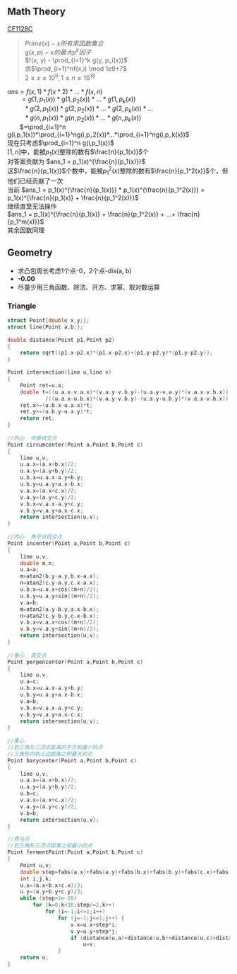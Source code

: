 ## Math Theory
[CF1128C](https://codeforces.com/problemset/problem/1228/C)

>$Prime(x) - x所有素因数集合$  
>$g(x, p) - x的最大p^k因子$  
>$f(x, y) - \prod_{i=1}^k g(y, p_i(x))$  
>求$\prod_{i=1}^nf(x,i) \mod 1e9+7$  
>$2≤x≤10^9, 1≤n≤10^{18}$

$ans = f(x,1)*f(x*2)*...*f(x,n)$    
&emsp;&emsp;$=g(1,p_1(x))*g(1,p_2(x))*...*g(1,p_k(x))$    
&emsp;&emsp;$\,\,\,\,*g(2,p_1(x))*g(2,p_2(x))*...*g(2,p_k(x))*...$   
&emsp;&emsp;$\,\,\,\,*g(n,p_1(x))*g(n,p_2(x))*...*g(n,p_k(x))$  
&emsp;&emsp;$=\prod_{i=1}^n g(i,p_1(x))*\prod_{i=1}^ng(i,p_2(x))*...*\prod_{i=1}^ng(i,p_k(x))$   
现在只考虑$\prod_{i=1}^n g(i,p_1(x))$  
$[1,n]$中，能被$p_1(x)$整除的数有$\frac{n}{p_1(x)}$个  
对答案贡献为 $ans_1 = p_1(x)^{\frac{n}{p_1(x)}}$  
这$\frac{n}{p_1(x)}$个数中，能被$p_1^2(x)$整除的数有$\frac{n}{p_1^2(x)}$个，但他们已经贡献了一次  
当前 $ans_1 = p_1(x)^{\frac{n}{p_1(x)}} * p_1(x)^{\frac{n}{p_1^2(x)}} = p_1(x)^{\frac{n}{p_1(x)} + \frac{n}{p_1^2(x)}}$   
继续直至无法操作    
$ans_1 = p_1(x)^{\frac{n}{p_1(x)} + \frac{n}{p_1^2(x)} + ...+ \frac{n}{p_1^m(x)}}$     
其余因数同理

## Geometry
* 求凸包周长考虑1个点-0，2个点-dis(a, b)
* **-0.00**
* 尽量少用三角函数、除法、开方、求幂、取对数运算
### Triangle
```c  
struct Point{double x,y;};  
struct line{Point a,b;};  

double distance(Point p1,Point p2)
{  
    return sqrt((p1.x-p2.x)*(p1.x-p2.x)+(p1.y-p2.y)*(p1.y-p2.y));  
}  

Point intersection(line u,line v)
{  
    Point ret=u.a;  
    double t=((u.a.x-v.a.x)*(v.a.y-v.b.y)-(u.a.y-v.a.y)*(v.a.x-v.b.x))  
            /((u.a.x-u.b.x)*(v.a.y-v.b.y)-(u.a.y-u.b.y)*(v.a.x-v.b.x));  
    ret.x+=(u.b.x-u.a.x)*t;  
    ret.y+=(u.b.y-u.a.y)*t;  
    return ret;  
}  
  
//外心  中垂线交点
Point circumcenter(Point a,Point b,Point c)
{  
    line u,v;  
    u.a.x=(a.x+b.x)/2;  
    u.a.y=(a.y+b.y)/2;  
    u.b.x=u.a.x-a.y+b.y;  
    u.b.y=u.a.y+a.x-b.x;  
    v.a.x=(a.x+c.x)/2;  
    v.a.y=(a.y+c.y)/2;  
    v.b.x=v.a.x-a.y+c.y;  
    v.b.y=v.a.y+a.x-c.x;  
    return intersection(u,v);  
}  
  
//内心  角平分线交点
Point incenter(Point a,Point b,Point c)
{  
    line u,v;  
    double m,n;  
    u.a=a;  
    m=atan2(b.y-a.y,b.x-a.x);  
    n=atan2(c.y-a.y,c.x-a.x);  
    u.b.x=u.a.x+cos((m+n)/2);  
    u.b.y=u.a.y+sin((m+n)/2);  
    v.a=b;  
    m=atan2(a.y-b.y,a.x-b.x);  
    n=atan2(c.y-b.y,c.x-b.x);  
    v.b.x=v.a.x+cos((m+n)/2);  
    v.b.y=v.a.y+sin((m+n)/2);  
    return intersection(u,v);  
}  
  
//垂心  高交点 
Point perpencenter(Point a,Point b,Point c)
{  
    line u,v;  
    u.a=c;  
    u.b.x=u.a.x-a.y+b.y;  
    u.b.y=u.a.y+a.x-b.x;  
    v.a=b;  
    v.b.x=v.a.x-a.y+c.y;  
    v.b.y=v.a.y+a.x-c.x;  
    return intersection(u,v);  
}  
  
//重心  
//到三角形三顶点距离的平方和最小的点  
//三角形内到三边距离之积最大的点  
Point barycenter(Point a,Point b,Point c)
{  
    line u,v;  
    u.a.x=(a.x+b.x)/2;  
    u.a.y=(a.y+b.y)/2;  
    u.b=c;  
    v.a.x=(a.x+c.x)/2;  
    v.a.y=(a.y+c.y)/2;  
    v.b=b;  
    return intersection(u,v);  
}  

//费马点  
//到三角形三顶点距离之和最小的点  
Point fermentPoint(Point a,Point b,Point c) 
{  
    Point u,v;  
    double step=fabs(a.x)+fabs(a.y)+fabs(b.x)+fabs(b.y)+fabs(c.x)+fabs(c.y);  
    int i,j,k;  
    u.x=(a.x+b.x+c.x)/3;  
    u.y=(a.y+b.y+c.y)/3;  
    while (step>1e-10)  
        for (k=0;k<10;step/=2,k++)  
            for (i=-1;i<=1;i++)  
                for (j=-1;j<=1;j++) {   
                    v.x=u.x+step*i;  
                    v.y=u.y+step*j;  
                    if (distance(u,a)+distance(u,b)+distance(u,c)>distance(v,a)+distance(v,b)+distance(v,c))  
                        u=v;  
                }  
    return u;  
}
```
